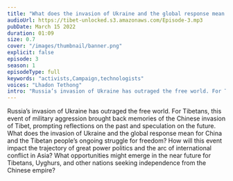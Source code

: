 ```yaml
---
title: "What does the invasion of Ukraine and the global response mean for China and the Tibetan people’s ongoing struggle for freedom?"
audioUrl: https://tibet-unlocked.s3.amazonaws.com/Episode-3.mp3
pubDate: March 15 2022
duration: 01:09
size: 0.7
cover: "/images/thumbnail/banner.png"
explicit: false
episode: 3
season: 1
episodeType: full
keywords: "activists,Campaign,technologists"
voices: "Lhadon Tethong"
intro: "Russia’s invasion of Ukraine has outraged the free world. For Tibetans, this event of military aggression brought back memories of the Chinese invasion of Tibet, prompting reflections on the past and speculation on the future. What does the invasion of Ukraine and the global response mean for China and the Tibetan people’s ongoing struggle for freedom? How will this event impact the trajectory of great power politics and the arc of international conflict in Asia? What opportunities might emerge in the near future for Tibetans, Uyghurs, and other nations seeking independence from the Chinese empire?"
---
```

Russia’s invasion of Ukraine has outraged the free world. For Tibetans, this event of military aggression brought back memories of the Chinese invasion of Tibet, prompting reflections on the past and speculation on the future. What does the invasion of Ukraine and the global response mean for China and the Tibetan people’s ongoing struggle for freedom? How will this event impact the trajectory of great power politics and the arc of international conflict in Asia? What opportunities might emerge in the near future for Tibetans, Uyghurs, and other nations seeking independence from the Chinese empire?